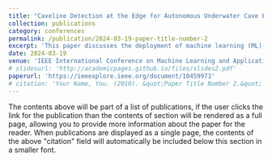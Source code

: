 ```yaml
---
title: "Caveline Detection at the Edge for Autonomous Underwater Cave Exploration and Mapping"
collection: publications
category: conferences
permalink: /publication/2024-03-19-paper-title-number-2
excerpt: 'This paper discusses the deployment of machine learning (ML)-based object detection and segmentation models on edge platforms to enable real-time caveline detection for Autonomous Underwater Vehicles (AUVs) used in underwater cave exploration and mapping.'
date: 2024-03-19
venue: 'IEEE International Conference on Machine Learning and Applications (ICMLA)'
# slidesurl: 'http://academicpages.github.io/files/slides2.pdf'
paperurl: 'https://ieeexplore.ieee.org/document/10459973'
# citation: 'Your Name, You. (2010). &quot;Paper Title Number 2.&quot; <i>Journal 1</i>. 1(2).'
---
```


The contents above will be part of a list of publications, if the user clicks the link for the publication than the contents of section will be rendered as a full page, allowing you to provide more information about the paper for the reader. When publications are displayed as a single page, the contents of the above "citation" field will automatically be included below this section in a smaller font.